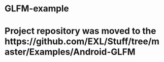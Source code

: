 GLFM-example
============

<h1>Project repository was moved to the https://github.com/EXL/Stuff/tree/master/Examples/Android-GLFM</h1>
